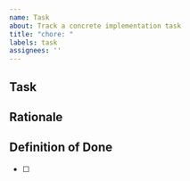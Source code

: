 ```yaml
---
name: Task
about: Track a concrete implementation task
title: "chore: "
labels: task
assignees: ''
---
```


## Task

<!-- What needs to be done? -->

## Rationale

<!-- Why is this worth doing? -->

## Definition of Done

- [ ]

